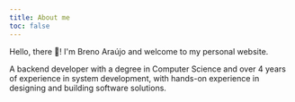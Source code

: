 ```yaml
---
title: About me
toc: false
---
```


Hello, there 🖖! I'm Breno Araújo and welcome to my personal website.

A backend developer with a degree in Computer Science and over 4 years of experience in system development, with hands-on experience in designing and building software solutions.
